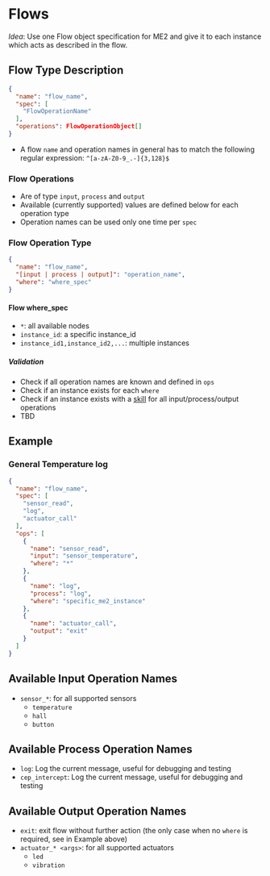# Flows

*Idea*: Use one Flow object specification for ME2 and give it to each instance which acts as described in the flow.

## Flow Type Description

```json
{
  "name": "flow_name",
  "spec": [
    "FlowOperationName"
  ],
  "operations": FlowOperationObject[]
}
```

- A flow `name` and operation names in general has to match the following regular expression: `^[a-zA-Z0-9_.-]{3,128}$`

### Flow Operations

- Are of type `input`, `process` and `output`
- Available (currently supported) values are defined below for each operation type
- Operation names can be used only one time per `spec`

### Flow Operation Type

```json
{
  "name": "flow_name",
  "[input | process | output]": "operation_name",
  "where": "where_spec"
}
```

#### Flow where_spec

- `*`: all available nodes
- `instance_id`: a specific instance_id
- `instance_id1,instance_id2,...`: multiple instances

##### Validation

- Check if all operation names are known and defined in `ops`
- Check if an instance exists for each `where`
- Check if an instance exists with a [skill](./Skills.md) for all input/process/output operations
- TBD

## Example

### General Temperature log

```json
{
  "name": "flow_name",
  "spec": [
    "sensor_read",
    "log",
    "actuator_call"
  ],
  "ops": [
    {
      "name": "sensor_read",
      "input": "sensor_temperature",
      "where": "*"
    },
    {
      "name": "log",
      "process": "log",
      "where": "specific_me2_instance"
    },
    {
      "name": "actuator_call",
      "output": "exit"
    }
  ]
}
```

## Available Input Operation Names

- `sensor_*`: for all supported sensors
    - `temperature`
    - `hall`
    - `button`

## Available Process Operation Names

- `log`: Log the current message, useful for debugging and testing
- `cep_intercept`: Log the current message, useful for debugging and testing

## Available Output Operation Names

- `exit`: exit flow without further action (the only case when no `where` is required, see in Example above)
- `actuator_* <args>`: for all supported actuators
    - `led`
    - `vibration`
